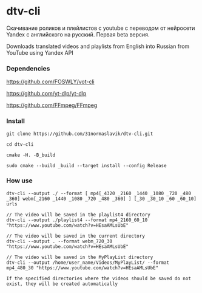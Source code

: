 # dtv-cli
Скачивание роликов и плейлистов с youtube с переводом от
нейросети Yandex с английского на русский.
Первая beta версия. 

Downloads translated videos and playlists from English into Russian from YouTube using Yandex API

### Dependencies
https://github.com/FOSWLY/vot-cli

https://github.com/yt-dlp/yt-dlp

https://github.com/FFmpeg/FFmpeg

### Install 
```
git clone https://github.com/31normaslavik/dtv-cli.git 

cd dtv-cli

cmake -H. -B_build

sudo cmake --build _build --target install --config Release

```

### How use
```
dtv-cli --output ./ --format [ mp4[_4320 _2160 _1440 _1080 _720 _480 _360] webm[_2160 _1440 _1080 _720 _480 _360] ] [_30 _30_10 _60 _60_10]  urls

// The video will be saved in the playlist4 directory
dtv-cli --output ./playlist4 --format mp4_2160_60_10 "https://www.youtube.com/watch?v=HEsaAMLsUbE"

// The video will be saved in the current directory
dtv-cli --output . --format webm_720_30 "https://www.youtube.com/watch?v=HEsaAMLsUbE"

// The video will be saved in the MyPlayList directory
dtv-cli --output /home/user_name/Videos/MyPlayList/ --format mp4_480_30 "https://www.youtube.com/watch?v=HEsaAMLsUbE"

If the specified directories where the videos should be saved do not exist, they will be created automatically
```
